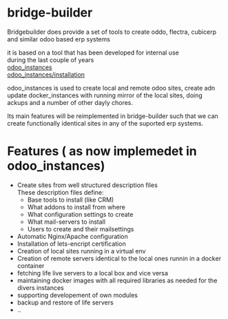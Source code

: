 # bridge-builder
Bridgebuilder does provide a set of tools to create oddo, flectra, cubicerp and similar odoo based erp systems

it is based on a tool that has been developed for internal use  
during the last couple of years  
[odoo_instances](https://gitlab.redcor.ch/open-source/odoo_instances)  
[odoo_instances/installation](https://gitlab.redcor.ch/open-source/odoo_instances/blob/master/install/INSTALL.txt)

odoo_instances is used to create local and remote odoo sites, create adn update docker_instances with running mirror of the local sites, doing ackups and a number of other dayly chores.

Its main features will be reimplemented in bridge-builder such that we can create functionally identical sites in any of the suported erp systems.

# Features ( as now implemedet in odoo_instances)
- Create sites from well structured description files  
  These description files define:
  - Base tools to install (like CRM)
  - What addons to install from where
  - What configuration settings to create
  - What mail-servers to install
  - Users to create and their mailsettings
- Automatic Nginx/Apache configuration
- Installation of lets-encript certification
- Creation of local sites running in a virtual env
- Creation of remote servers identical to the local ones runnin in a docker container
- fetching life live servers to a local box and vice versa
- maintaining docker images with all required libraries as needed for the divers instances
- supporting developement of own modules
- backup and restore of life servers
- ..



